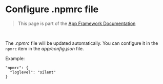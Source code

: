 # Configure .npmrc file

> This page is part of the [App Framework Documentation](../DOCUMENTATION.md)

<br />

The *.npmrc* file will be updated automatically. You can configure it in the `npmrc` item in the *app/config.json* file.

Example:

```
"npmrc": {
  "loglevel": "silent"
}
```

